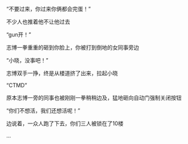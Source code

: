 “不要过来，你过来你俩都会完蛋！”

不少人也推着他不让他过去

“gun开！”

志博一拳重重的砸到你脸上，你被打到倒地的女同事旁边

“小晓，没事吧！”

志博双手一挣，终是从楼道挤了出来，拉起小晓

“CTMD”

原本志博一旁的同事也被刚刚一拳稍稍边及，猛地砸向自动门强制关闭按钮

“你们不想活，我们还想活呢！”

边说着，一众人跑了下去，你们三人被锁在了10楼

...

